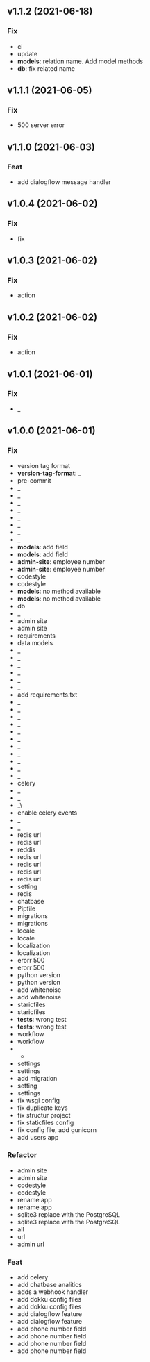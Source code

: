 ## v1.1.2 (2021-06-18)

### Fix

- ci
- update
- **models**: relation name. Add model methods
- **db**: fix related name

## v1.1.1 (2021-06-05)

### Fix

- 500 server error

## v1.1.0 (2021-06-03)

### Feat

- add dialogflow message handler

## v1.0.4 (2021-06-02)

### Fix

- fix

## v1.0.3 (2021-06-02)

### Fix

- action

## v1.0.2 (2021-06-02)

### Fix

- action

## v1.0.1 (2021-06-01)

### Fix

- _

## v1.0.0 (2021-06-01)

### Fix

- version tag format
- **version-tag-format**: _
- pre-commit
- _
- _
- _
- _
- _
- _
- _
- _
- **models**: add field
- **models**: add field
- **admin-site**: employee number
- **admin-site**: employee number
- codestyle
- codestyle
- **models**: no method available
- **models**: no method available
- db
- _
- admin site
- admin site
- requirements
- data models
- _
- _
- _
- _
- _
- _
- add requirements.txt
- _
- _
- _
- _
- _
- _
- _
- _
- _
- _
- _
- celery
- _
- _
- _\
- enable celery events
- _
- _
- redis url
- redis url
- reddis
- redis url
- redis url
- redis url
- redis url
- setting
- redis
- chatbase
- Pipfile
- migrations
- migrations
- locale
- locale
- localization
- localization
- erorr 500
- erorr 500
- python version
- python version
- add whitenoise
- add whitenoise
- staricfiles
- staricfiles
- **tests**: wrong test
- **tests**: wrong test
- workflow
- workflow
- -
- settings
- settings
- add migration
- setting
- settings
- fix wsgi config
- fix duplicate keys
- fix structur project
- fix staticfiles config
- fix config file, add gunicorn
- add users app

### Refactor

- admin site
- admin site
- codestyle
- codestyle
- rename app
- rename app
- sqlite3 replace with the PostgreSQL
- sqlite3 replace with the PostgreSQL
- all
- url
- admin url

### Feat

- add celery
- add chatbase analitics
- adds a webhook handler
- add dokku config files
- add dokku config files
- add dialogflow feature
- add dialogflow feature
- add phone number field
- add phone number field
- add phone number field
- add phone number field
